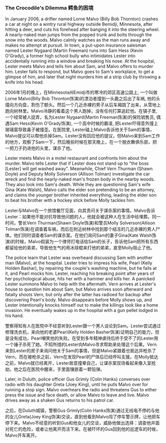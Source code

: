 <h3>The Crocodile's Dilemma 鳄鱼的困境</h3>
<p>In January 2006, a drifter named Lorne Malvo (Billy Bob Thornton) crashes a car at night on a wintry rural highway outside Bemidji, Minnesota, after hitting a deer, and cuts his forehead after banging it into the steering wheel. A nearly-naked man jumps from the popped trunk and bolts through the snow into the woods. Malvo calmly watches as the man runs away and makes no attempt at pursuit. In town, a put-upon insurance salesman named Lester Nygaard (Martin Freeman) runs into Sam Hess (Kevin O'Grady), a former high school bully who intimidates Lester into accidentally running into a window and breaking his nose. At the hospital, Lester meets Malvo and tells him about Sam, and Malvo offers to murder him. Lester fails to respond, but Malvo goes to Sam's workplace, to get a glimpse of him, and later that night murders him at a strip club by throwing a knife into his head.</p>

<div>2006年1月的晚上，在Minnesota州Emidji市的寒冷的郊区高速公路上, 一个叫做Lorne Malvo(Billy Bob Thronton饰演)的漂泊者撞到一头鹿之后出了车祸, 他的头撞向方向盘，割伤了额头。然后一个几近赤裸的男子从后车厢跳了出来，从雪地上跑向树林里。Malvo冷静的看着这个男人跑掉，没有任何打算追赶他。在镇子里,一个经常被人捉弄，名为Lester Nygaard(Martin Freeman饰演)的保险销售员, 偶遇Sam Hess(Kevin O'Grady饰演), 一个高中时候的霸凌, 把Lester吓得意外撞上玻璃窗导致鼻子被撞歪。在医院里, Lester碰上Malvo告诉他关于Sam的事情，Malvo提议可以帮他杀掉Sam。Lester没有回应他的提议，但Malvo来到Sam工作的地方，观察了Sam一下，然后晚些时候在那天晚上，在一个脱衣舞俱乐部，把一把刀子扔进他的头里，谋杀了他。</div>

<p>Lester meets Malvo in a motel restaurant and confronts him about the murder. Malvo tells Lester that if Lester does not stand up to "the boss [Lester] will get washed away". Meanwhile, Chief Vern Thurman (Shawn Doyle) and Deputy Molly Solverson (Allison Tolman) investigate the car wreck and find the nearly-naked man's frozen body in the nearby woods. They also look into Sam's death. While they are questioning Sam's wife Gina (Kate Walsh), Malvo calls the elder son pretending to be an attorney, and claims the younger brother inherited everything, leading the elder son to beat his brother with a hockey stick before Molly tackles him.</p>

<div>Lester与Malvo在一个旅馆餐厅见面，向其责问关于谋杀案的事情。Malvo告诉Lester：如果他不能对抗导致他问题的人，他就会被这种人在生活中给埋葬。同一时间，警长Vern Thurman(Shawn Doyle饰演)和警员Molly Solverson(Allison Tolman饰演)在调查着车祸，而后在附近树林中找到那个结冻的几近赤裸的男人尸体。他们同时调查者Sam的谋杀案。在他们询问Sam的妻子Gina(Kate Walsh饰演)的时候，Malvo假装为一个律师打电话给Sam的长子，告诉他Sam把所有东西都留给他的弟弟，导致他生气的用冰球棍来打他的弟弟，直至Molly阻止了他。</div>

<p>The police learn that Lester was overheard discussing Sam with another man (Malvo), at the hospital. Lester tries to impress his wife, Pearl (Kelly Holden Bashar), by repairing the couple's washing machine, but he fails at it, and Pearl mocks him. Lester, reaching his breaking point after years of her psychological abuse, hits her with a hammer and kills her. A panicked Lester summons Malvo to help with the aftermath. Vern arrives at Lester's house to question him about Sam, but Malvo arrives soon afterward and fatally shoots Vern, but only after the latter has radioed for backup after discovering Pearl's body. Malvo disappears before Molly shows up, and Lester intentionally knocks himself out to make the killings look like a home invasion. He eventually wakes up in the hospital with a gun pellet lodged in his hand.</p>

<div>警察得知有人在医院中不经意听到Lester跟一个男人谈论到Sam。Lester尝试通过修理洗衣机，来向他的老婆Pearl(Kelly Holden Basher饰演)证明自己的能力，但是没有成功，Pearl嘲笑他的失败。在受到多年精神虐待后终于受不了的Lester用一个锤子杀死了她。不知所措的Lester向Malvo寻求帮助来处理这个后果。Vern来到Lester的房子来询问他关于Sam的事情，但是Malvo紧跟着也抵达并枪杀了Vern，而在被枪杀之前，Vern在发现Pearl的尸体后已经呼叫支援。在Molly抵达之前，Malvo就已经离开，Lester故意撞晕自己，让谋杀案现场看起来像入室抢劫。他之后在医院中醒来，手里面镶嵌着一颗铅弹。</div>

<p>Later, in Duluth, police officer Gus Grimly (Colin Hanks) converses over radio with his daughter Greta (Joey King), until he pulls Malvo over for running a stop sign. Malvo overhears the radio and threatens Gus to either press the issue and face death, or allow Malvo to leave and live. Malvo drives away as a shaken Gus returns to his patrol car.</p>

<div>之后，在Duluth城镇，警察Gus Grimly(Colin Hanks饰演)通过无线电不停的与他的女儿Greta(Joey King饰演)交谈，直到他看到Malvo闯了停车警示牌，让他把车停下来。Malvo不经意的听到Gus和他女儿的交谈，威胁他做出选择：调查他并面对死亡的危险，或者让他离开而活下来。在被吓坏的Gus回到他的巡逻车的时候，Malvo开车离开。</div>

<script>
var note = {};
note["status"] = "{{ page.title }}";
note[1] = {};
note[1]['structure'] = {
	'1-3': '时间副词短语',
	'5-6': 'S',
	'7-12': 'who is 简化形容词从句',
	'13': 'V',
	'14-15': 'O',
	'16-25': '三个副词短语',
	'26-29': 'he hits简化副词从句',
	'30': 'FANBOYS 省略he',
	'31': 'V',
	'32-33': 'O',
	'34-36': '简化副词从句',
	'37-40': '副词短语',
	'41-43': 'S',
	'44': 'V',
	'45-48': '副词短语',
	'49': '连词',
	'50': 'V',
	'51-56': '两个副词短语',
	'57': 'S',
	'59': 'V',
	'60-64': 'when 的副词从句',
	'65': 'FANBOYS 连接句子',
	'66': 'V',
	'68': 'O',
	'71-72': '副词短语',
	'73-76': 'S',
	'77-81': 'who is 简化形容词从句',
	'82-83': 'V',
	'84-87': 'O',
	'88-93': 'who is 简化形容词从句',
	'94-105': '形容词从句',
	'106-108': '副词短语',
	'109-122': '第一个and连接短语，第二个连接句子',
	'123': 'S',
	'124': 'V',
	'125-126': 'O-不定词名词',
	'127-155': '三个连接词,but, so he is able to的简化, and连接3个句子',
};
//pos - part of speech
note[1]['pos'] = {
	'67': '形容词',
	'94': 'V',
	'95': 'O',
	'96-105': '副词短语, running into a window and breaking his nose 连在一起',
	'120-122': '不定词当名词',
	'140-142': '副词短语',
};
note[2] = {};
note[2]['structure'] = {
	'1':'S',
	'2':'V',
	'3':'O',
	'4-7': '副词短语',
	'8':'FANBOYS句子连接词A',
	'9':'V',
	'10':'O',
	'11-13':'副词短语',
	'14': 'S',
	'15':'V',
	'17-31':'名词从句',
	'32': '副词',
	'34-44': 'S名词短语',
	'45':'V',
	'46-48': 'O',
	'49': 'FANBOYS句子连接词A',
	'50':'V',
	'51-55':'O',
	'56-59':'副词短语',
	'60':'S',
	'62-63':'V动词短语',
	'64-65':'O',
	'66-74': '副词从句',
	'75':'S',
	'76':'V',
	'77-79':'O',
	'80-84':'while的简化从句',
	'85': 'FANBOYS句子连接词A',
	'86':'V',
	'87-91':'名词从句',
	'92-107': 'then the news leads someone to do something 简化副词从句',
}
note[2]['pos'] = {
	'18-26': 'if副词从句',
	'104-107':'副词从句中的副词从句',
}
note[3] = {};
note[3]['structure'] = {
	'1-2': 'S',
	'3':'V',
	'4-13':'名词从句',
	'15-17':'副词短语',
	'18':'S',
	'19':'V',
	'20-23':'something that can impress his wife的简化名词从句',
	'34-42':'but,and 句子连接词',
	'43':'S',
	'44-53':'who reachs的简化形容词从句',
	'54':'V',
	'55':'O',
	'56-58':'副词从句',
	'59':'FANBOYS句子连接词A',
	'60':'V',
	'61':'O',
	'62-64':'S',
	'65':'V',
	'66':'O',
	'66-71':'so that Malvo is able to的简化副词从句',
	'72':'S',
	'73-74':'V',
	'75-76':'O',
	'77-81':'so he is able to 的简化副词从句',
	'82-90':'but引导的独立句子',
	'91-103':'but引导的独立句子',
	'104':'S',
	'105':'V',
	'106-109':'副词从句',
	'110':'FANBOYS句子连接词A',
	'111':'S',
	'113-115':'VOC',
	'116-124':'in order that it makes 的简化副词从句',
	'125':'S',
	'127-128':'V',
	'129-131':'副词短语',
	'132-135':'副词短语',
	'136-139':'which is的简化形容词短语',
}
note[3]['pos'] = {
	'5':'S',
	'6':'V-linking',
	'7':'C',
	'8-13':'as he was 的简化副词从句',
	'48-53':'副词短语',
	'87':'FANBOYS句子连接词A',
	'94-95':'S',
	'97-98':'V',
	'99':'O',
	'100-103':'副词从句',
	'120-124':'C - looking like 形容词补语, 使祈动词make让其简化后使用原形动词',
}
note[4] = {};
note[4]['structure'] = {
	'1-4':'副词短语',
	'5-10':'S',
	'11':'V',
	'12-13':'副词短语',
	'14-19':'副词短语',
	'20-29':'副词从句',
	'30':'S',
	'31':'V',
	'32-33':'O',
	'34':'FANBOYS句子连接词A',
	'35':'V',
	'36':'O',
	'37-51':'SVOO句型的最后一个O, 不定词名词从句threatens something(the choice) to someone',
	'52':'S',
	'53':'V',
	'54':'副词',
	'55-63':'副词从句',
}
note[4]['pos']= {
	'21-24':'SVOC',
}
</script>
